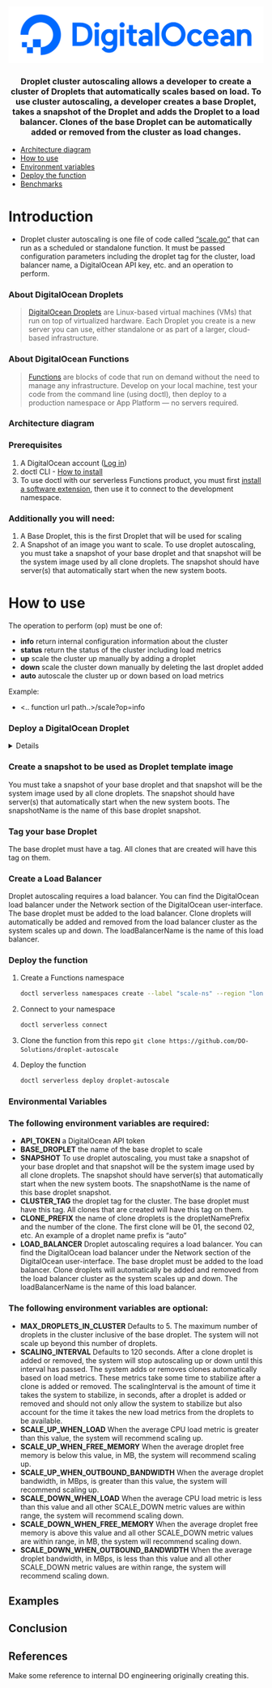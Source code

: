 <br />
<div align="center">
  <a href="https://digitalocean.com/">
    <img src="./assets/DO_Logo-Blue.png" alt="Logo" >
  </a>

<h3>Droplet cluster autoscaling allows a developer to create a cluster of Droplets that automatically scales based on load. To use cluster autoscaling, a developer creates a base Droplet, takes a snapshot of the Droplet and adds the Droplet to a load balancer. Clones of the base Droplet can be automatically added or removed from the cluster as load changes.</h3>
</div>

- [Architecture diagram](#architecture-diagram)
- [How to use](#how-to-use)
- [Environment variables](#environmental-variables)
- [Deploy the function](#deploy-the-function)
- [Benchmarks](#benchmarks)

# Introduction

- Droplet cluster autoscaling is one file of code called [“scale.go”](https://github.com/DO-Solutions/droplet-autoscale/blob/main/packages/autoscale/scale/scale.go) that can run as a scheduled or standalone function. It must be passed configuration parameters including the droplet tag for the cluster, load balancer name, a DigitalOcean API key, etc. and an operation to perform.

### About DigitalOcean Droplets

> [DigitalOcean Droplets](https://www.digitalocean.com/products/droplets) are Linux-based virtual machines (VMs) that run on top of virtualized hardware. Each Droplet you create is a new server you can use, either standalone or as part of a larger, cloud-based infrastructure.

### About DigitalOcean Functions

> [Functions](https://www.digitalocean.com/products/functions) are blocks of code that run on demand without the need to manage any infrastructure. Develop on your local machine, test your code from the command line (using doctl), then deploy to a production namespace or App Platform — no servers required.

### Architecture diagram
<!-- image
<img src="./assets/x.png" alt="Architecture diagram" width="800">
 -->
### Prerequisites

1. A DigitalOcean account ([Log in](https://cloud.digitalocean.com/login))
2. doctl CLI - [How to install](https://docs.digitalocean.com/reference/doctl/how-to/install/)
3. To use doctl with our serverless Functions product, you must first [install a software extension](https://docs.digitalocean.com/reference/doctl/how-to/install/#step-5-install-serverless-functions-support-optional), then use it to connect to the development namespace.

### Additionally you will need:

1. A Base Droplet, this is the first Droplet that will be used for scaling
2. A Snapshot of an image you want to scale. To use droplet autoscaling, you must take a snapshot of your base droplet and that snapshot will be the system image used by all clone droplets. The snapshot should have server(s) that automatically start when the new system boots.

# How to use

The operation to perform (op) must be one of:

* **info** return internal configuration information about the cluster
* **status** return the status of the cluster including load metrics
* **up** scale the cluster up manually by adding a droplet
* **down** scale the cluster down manually by deleting the last droplet added
* **auto** autoscale the cluster up or down based on load metrics

Example:

* <.. function url path..>/scale?op=info

### Deploy a DigitalOcean Droplet

<details>

### How to create a Droplet using the DigitalOcean CLI

To create a Droplet via the command line, follow these steps:

1. [Install `doctl`](https://docs.digitalocean.com/reference/doctl/how-to/install/), the DigitalOcean command-line tool.

2. [Create a personal access token](https://docs.digitalocean.com/reference/api/create-personal-access-token/), and save it with `doctl.`

3. Use the token to grant `doctl` access to your DigitalOcean account.

    ```bash
    doctl auth init
    ```

4. Finally, create a Droplet with `doctl compute droplet create`.

    ```bash
    doctl compute droplet create <droplet-name>... [flags]
    ```

- `base-image`` is the name of our Droplet
- `cluster_tag` is the name of the cluster tag

</details>

### Create a snapshot to be used as Droplet template image

You must take a snapshot of your base droplet and that snapshot will be the system image used by all clone droplets. The snapshot should have server(s) that automatically start when the new system boots. The snapshotName is the name of this base droplet snapshot.

### Tag your base Droplet

The base droplet must have a tag. All clones that are created will have this tag on them.

### Create a Load Balancer

Droplet autoscaling requires a load balancer. You can find the DigitalOcean load balancer under the Network section of the DigitalOcean user-interface. The base droplet must be added to the load balancer. Clone droplets will automatically be added and removed from the load balancer cluster as the system scales up and down. The loadBalancerName is the name of this load balancer.

### Deploy the function

1. Create a Functions namespace

    ```bash
    doctl serverless namespaces create --label "scale-ns" --region "lon1"
    ```

2. Connect to your namespace

    ```bash
    doctl serverless connect
    ```

3. Clone the function from this repo `git clone https://github.com/DO-Solutions/droplet-autoscale`

4. Deploy the function

    ```bash
    doctl serverless deploy droplet-autoscale
    ```

### Environmental Variables

### The following environment variables are required:

* **API_TOKEN** a DigitalOcean API token
* **BASE_DROPLET** the name of the base droplet to scale
* **SNAPSHOT** To use droplet autoscaling, you must take a snapshot of your base droplet and that snapshot will be the system image used by all clone droplets. The snapshot should have server(s) that automatically start when the new system boots. The snapshotName is the name of this base droplet snapshot.
* **CLUSTER_TAG** the droplet tag for the cluster. The base droplet must have this tag. All clones that are created will have this tag on them.
* **CLONE_PREFIX** the name of clone droplets is the dropletNamePrefix and the number of the clone. The first clone will be <prefix>01, the second <prefix>02, etc. An example of a droplet name prefix is “auto”
* **LOAD_BALANCER** Droplet autoscaling requires a load balancer. You can find the DigitalOcean load balancer under the Network section of the DigitalOcean user-interface. The base droplet must be added to the load balancer. Clone droplets will automatically be added and removed from the load balancer cluster as the system scales up and down. The loadBalancerName is the name of this load balancer.

### The following environment variables are optional:
    
* **MAX_DROPLETS_IN_CLUSTER** Defaults to 5. The maximum number of droplets in the cluster inclusive of the base droplet. The system will not scale up beyond this number of droplets.
* **SCALING_INTERVAL** Defaults to 120 seconds. After a clone droplet is added or removed, the system will stop autoscaling up or down until this interval has passed. The system adds or removes clones automatically based on load metrics. These metrics take some time to stabilize after a clone is added or removed. The scalingInterval is the amount of time it takes the system to stabilize, in seconds, after a droplet is added or removed and should not only allow the system to stabilize but also account for the time it takes the new load metrics from the droplets to be available.
* **SCALE_UP_WHEN_LOAD** When the average CPU load metric is greater than this value, the system will recommend scaling up.
* **SCALE_UP_WHEN_FREE_MEMORY** When the average droplet free memory is below this value, in MB, the system will recommend scaling up.
* **SCALE_UP_WHEN_OUTBOUND_BANDWIDTH** When the average droplet bandwidth, in MBps, is greater than this value, the system will recommend scaling up.
* **SCALE_DOWN_WHEN_LOAD** When the average CPU load metric is less than this value and all other SCALE_DOWN metric values are within range, the system will recommend scaling down.
* **SCALE_DOWN_WHEN_FREE_MEMORY** When the average droplet free memory is above this value and all other SCALE_DOWN metric values are within range, in MB, the system will recommend scaling down.
* **SCALE_DOWN_WHEN_OUTBOUND_BANDWIDTH** When the average droplet bandwidth, in MBps, is less than this value and all other SCALE_DOWN metric values are within range, the system will recommend scaling down.

## Examples

## Conclusion



## References

Make some reference to internal DO engineering originally creating this.

<!-- CONTACT
# Contact

Jack Pearce, Solutions Engineer - jpearce@digitalocean.com

<p align="right">(<a href="#top">back to top</a>)</p>

 -->